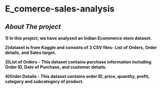 # E_comerce-sales-analysis
## ***About The project***
**1) In this project, we have analyzed an Indian Ecommerce store dataset.**

**2)dataset is from Kaggle and consists of 3 CSV files- List of Orders, Order details, and Sales target.**

**3)List of Orders - This dataset contains purchase information including Order ID, Date of Purchase, and customer details.**

**4)Order Details - This dataset contains order ID, price, quantity, profit, category and subcategory of product.**
